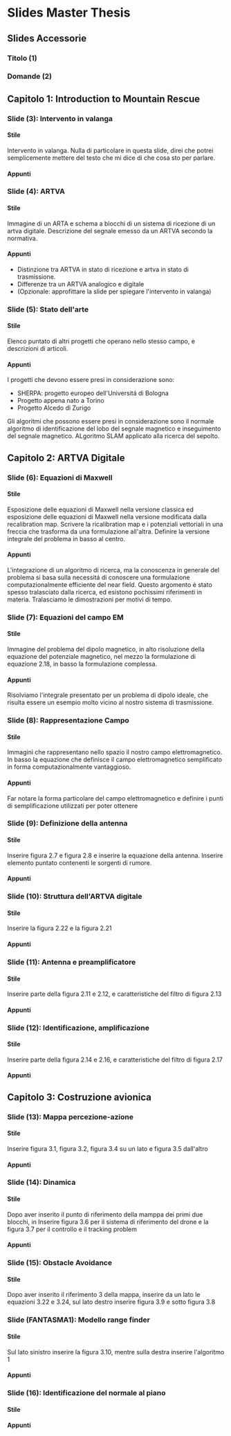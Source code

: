 # Slides Master Thesis

## Slides Accessorie

### Titolo (1)
### Domande (2)

## Capitolo 1: Introduction to Mountain Rescue

### Slide (3): Intervento in valanga
#### Stile
Intervento in valanga. Nulla di particolare in questa slide, direi che potrei semplicemente mettere del testo che mi dice di che cosa sto per parlare.
#### Appunti

### Slide (4): ARTVA
#### Stile
Immagine di un ARTA e schema a blocchi di un sistema di ricezione di un artva digitale. Descrizione del segnale emesso da un ARTVA secondo la normativa.
#### Appunti
 * Distinzione tra ARTVA in stato di ricezione e artva in stato di trasmissione. 
 * Differenze tra un ARTVA analogico e digitale
 * (Opzionale: approfittare la slide per spiegare l'intervento in valanga)

### Slide (5): Stato dell'arte
#### Stile
Elenco puntato di altri progetti che operano nello stesso campo, e descrizioni di articoli.
#### Appunti
I progetti che devono essere presi in considerazione sono:
 
 * SHERPA: progetto europeo dell'Universitá di Bologna
 * Progetto appena nato a Torino
 * Progetto Alcedo di Zurigo

Gli algoritmi che possono essere presi in considerazione sono il normale algoritmo di identificazione del lobo del segnale magnetico e inseguimento del segnale magnetico. ALgoritmo SLAM applicato alla ricerca del sepolto. 

## Capitolo 2: ARTVA Digitale

### Slide (6): Equazioni di Maxwell
#### Stile
Esposizione delle equazioni di Maxwell nella versione classica ed esposizione delle equazioni di Maxwell nella versione modificata dalla recalibration map. Scrivere la ricalibration map e i potenziali vettoriali in una freccia che trasforma da una formulazione all'altra. Definire la versione integrale del problema in basso al centro.
#### Appunti
L'integrazione di un algoritmo di ricerca, ma la conoscenza in generale del problema si basa sulla necessitá di conoscere una formulazione computazionalmente efficiente del near field. Questo argomento é stato spesso tralasciato dalla ricerca, ed esistono pochissimi riferimenti in materia. Tralasciamo le dimostrazioni per motivi di tempo.

### Slide (7): Equazioni del campo EM
#### Stile
Immagine del problema del dipolo magnetico, in alto risoluzione della equazione del potenziale magnetico, nel mezzo la formulazione  di equazione 2.18, in basso la formulazione complessa. 
#### Appunti
Risolviamo l'integrale presentato per un problema di dipolo ideale, che risulta essere un esempio molto vicino al nostro sistema di trasmissione.

### Slide (8): Rappresentazione Campo
#### Stile
Immagini che rappresentano nello spazio il nostro campo elettromagnetico. In basso la equazione che definisce il campo elettromagnetico semplificato in forma  computazionalmente vantaggioso.
#### Appunti
Far notare la forma particolare del campo elettromagnetico e definire i punti di semplificazione utilizzati per poter ottenere 

### Slide (9): Definizione della antenna
#### Stile
Inserire figura 2.7 e figura 2.8 e inserire la equazione della antenna. Inserire elemento puntato contenenti le sorgenti di rumore.
#### Appunti

### Slide (10): Struttura dell'ARTVA digitale
#### Stile
Inserire la figura 2.22 e la figura 2.21
#### Appunti

### Slide (11): Antenna e preamplificatore
#### Stile
Inserire parte della figura 2.11 e 2.12, e caratteristiche del filtro di figura 2.13
#### Appunti

### Slide (12): Identificazione, amplificazione
#### Stile
Inserire parte della figura 2.14 e 2.16, e caratteristiche del filtro di figura 2.17
#### Appunti

## Capitolo 3: Costruzione avionica

### Slide (13): Mappa percezione-azione
#### Stile
Inserire figura 3.1, figura 3.2, figura 3.4 su un lato e figura 3.5 dall'altro
#### Appunti

### Slide (14): Dinamica
#### Stile
Dopo aver inserito il punto di riferimento della mamppa dei primi due blocchi, in Inserire figura 3.6 per il sistema di riferimento del drone e la figura 3.7 per il controllo e il tracking problem
#### Appunti

### Slide (15): Obstacle Avoidance
#### Stile
Dopo aver inserito il riferimento 3 della mappa, inserire da un lato le equazioni 3.22 e 3.24, sul lato destro inserire figura 3.9 e sotto figura 3.8

### Slide (FANTASMA1): Modello range finder
#### Stile
Sul lato sinistro inserire la figura 3.10, mentre sulla destra inserire l'algoritmo 1
#### Appunti

### Slide (16): Identificazione del normale al piano
#### Stile
#### Appunti


